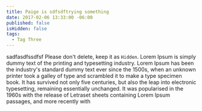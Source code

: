 ```yaml
---
title: Paige is sdfsdftrying something
date: 2017-02-06 13:33:00 -06:00
published: false
isHidden: false
tags:
  - Tag Three
---
```


sadfasdfssdfsf Please don't delete, keep it as `Hidden`. Lorem Ipsum is simply dummy text of the printing and typesetting industry. Lorem Ipsum has been the industry's standard dummy text ever since the 1500s, when an unknown printer took a galley of type and scrambled it to make a type specimen book. It has survived not only five centuries, but also the leap into electronic typesetting, remaining essentially unchanged. It was popularised in the 1960s with the release of Letraset sheets containing Lorem Ipsum passages, and more recently with
